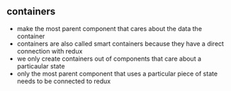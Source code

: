 ## containers
- make the most parent component that cares about the data the container
- containers are also called smart containers because they have a direct connection with redux
- we only create containers out of components that care about a particaular state
- only the most parent component that uses a particular piece of state needs to be connected to redux

